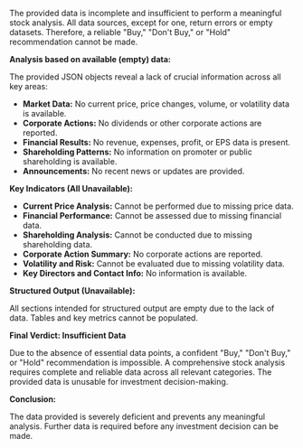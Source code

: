 The provided data is incomplete and insufficient to perform a meaningful stock analysis.  All data sources, except for one, return errors or empty datasets.  Therefore, a reliable "Buy," "Don't Buy," or "Hold" recommendation cannot be made.

**Analysis based on available (empty) data:**

The provided JSON objects reveal a lack of crucial information across all key areas:

* **Market Data:**  No current price, price changes, volume, or volatility data is available.
* **Corporate Actions:** No dividends or other corporate actions are reported.
* **Financial Results:** No revenue, expenses, profit, or EPS data is present.
* **Shareholding Patterns:** No information on promoter or public shareholding is available.
* **Announcements:** No recent news or updates are provided.

**Key Indicators (All Unavailable):**

* **Current Price Analysis:** Cannot be performed due to missing price data.
* **Financial Performance:** Cannot be assessed due to missing financial data.
* **Shareholding Analysis:** Cannot be conducted due to missing shareholding data.
* **Corporate Action Summary:** No corporate actions are reported.
* **Volatility and Risk:** Cannot be evaluated due to missing volatility data.
* **Key Directors and Contact Info:** No information is available.


**Structured Output (Unavailable):**

All sections intended for structured output are empty due to the lack of data.  Tables and key metrics cannot be populated.


**Final Verdict:  Insufficient Data**

Due to the absence of essential data points, a confident "Buy," "Don't Buy," or "Hold" recommendation is impossible.  A comprehensive stock analysis requires complete and reliable data across all relevant categories.  The provided data is unusable for investment decision-making.

**Conclusion:**

The data provided is severely deficient and prevents any meaningful analysis.  Further data is required before any investment decision can be made.
